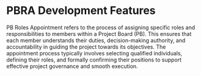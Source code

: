 # PBRA Development Features

PB Roles Appointment refers to the process of assigning specific roles and responsibilities to members within a Project Board (PB). This ensures that each member understands their duties, decision-making authority, and accountability in guiding the project towards its objectives. The appointment process typically involves selecting qualified individuals, defining their roles, and formally confirming their positions to support effective project governance and smooth execution.
